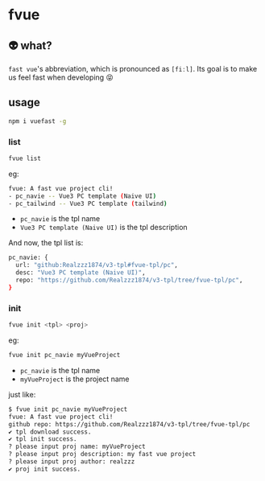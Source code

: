 # fvue

## :alien: what?

`fast vue`'s abbreviation, which is pronounced as `[fiːl]`. Its goal is to make us feel fast when developing :stuck_out_tongue_closed_eyes:

## usage

```bash
npm i vuefast -g
```

### list

```bash
fvue list
```

eg:

```bash
fvue: A fast vue project cli!
- pc_navie -- Vue3 PC template (Naive UI)
- pc_tailwind -- Vue3 PC template (tailwind)
```

- `pc_navie` is the tpl name
- `Vue3 PC template (Naive UI)` is the tpl description

And now, the tpl list is:

```bash
pc_navie: {
  url: "github:Realzzz1874/v3-tpl#fvue-tpl/pc",
  desc: "Vue3 PC template (Naive UI)",
  repo: "https://github.com/Realzzz1874/v3-tpl/tree/fvue-tpl/pc",
}
```

### init

```bash
fvue init <tpl> <proj>
```

eg:

```bash
fvue init pc_navie myVueProject
```

- `pc_navie` is the tpl name
- `myVueProject` is the project name

just like:

```bash
$ fvue init pc_navie myVueProject
fvue: A fast vue project cli!
github repo: https://github.com/Realzzz1874/v3-tpl/tree/fvue-tpl/pc
✔ tpl download success.
✔ tpl init success.
? please input proj name: myVueProject
? please input proj description: my fast vue project
? please input proj author: realzzz
✔ proj init success.
```
